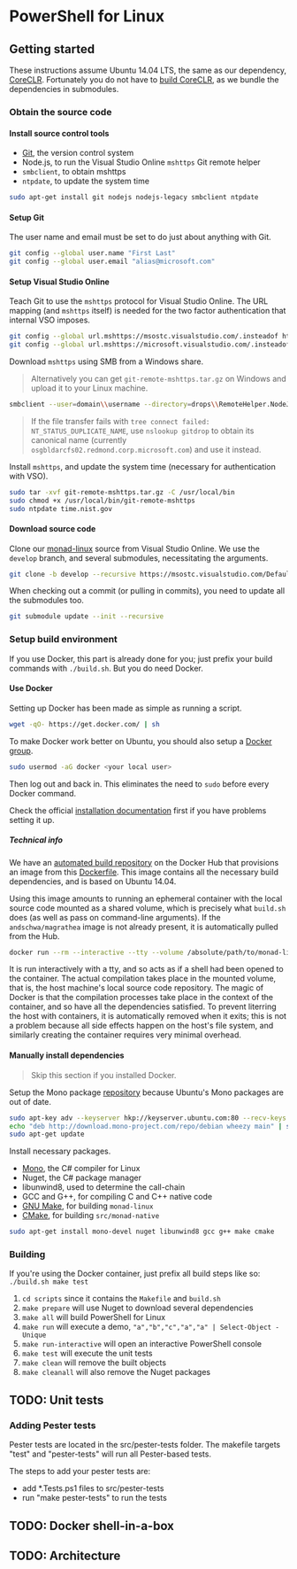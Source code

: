# PowerShell for Linux

## Getting started

These instructions assume Ubuntu 14.04 LTS, the same as our dependency, [CoreCLR][]. Fortunately you do not have to [build CoreCLR][], as we bundle the dependencies in submodules.

[CoreCLR]: https://github.com/dotnet/coreclr
[build CoreCLR]: https://github.com/dotnet/coreclr/blob/master/Documentation/building/linux-instructions.md

### Obtain the source code

#### Install source control tools

- [Git][], the version control system
- Node.js, to run the Visual Studio Online `mshttps` Git remote helper
- `smbclient`, to obtain mshttps
- `ntpdate`, to update the system time

```sh
sudo apt-get install git nodejs nodejs-legacy smbclient ntpdate
```

#### Setup Git

The user name and email must be set to do just about anything with Git.

```sh
git config --global user.name "First Last"
git config --global user.email "alias@microsoft.com"
```

#### Setup Visual Studio Online

Teach Git to use the `mshttps` protocol for Visual Studio Online. The URL mapping (and `mshttps` itself) is needed for the two factor authentication that internal VSO imposes.

```sh
git config --global url.mshttps://msostc.visualstudio.com/.insteadof https://msostc.visualstudio.com/
git config --global url.mshttps://microsoft.visualstudio.com/.insteadof https://microsoft.visualstudio.com/
```

Download `mshttps` using SMB from a Windows share.

> Alternatively you can get `git-remote-mshttps.tar.gz` on Windows and upload it to your Linux machine.

```sh
smbclient --user=domain\\username --directory=drops\\RemoteHelper.NodeJS\\latest \\\\gitdrop\\ProjectJ -c "get git-remote-mshttps.tar.gz"
```

> If the file transfer fails with `tree connect failed: NT_STATUS_DUPLICATE_NAME`, use `nslookup gitdrop` to obtain its canonical name (currently `osgbldarcfs02.redmond.corp.microsoft.com`) and use it instead.

Install `mshttps`, and update the system time (necessary for authentication with VSO).

```sh
sudo tar -xvf git-remote-mshttps.tar.gz -C /usr/local/bin
sudo chmod +x /usr/local/bin/git-remote-mshttps
sudo ntpdate time.nist.gov
```

#### Download source code

Clone our [monad-linux][] source from Visual Studio Online. We use the `develop` branch, and several submodules, necessitating the arguments.

```sh
git clone -b develop --recursive https://msostc.visualstudio.com/DefaultCollection/PS/_git/monad-linux
```

When checking out a commit (or pulling in commits), you need to update all the submodules too.

```sh
git submodule update --init --recursive
```

[monad-linux]: https://msostc.visualstudio.com/DefaultCollection/PS/_git/monad-linux

### Setup build environment

If you use Docker, this part is already done for you; just prefix your build commands with `./build.sh`. But you do need Docker.

#### Use Docker

Setting up Docker has been made as simple as running a script.

```sh
wget -qO- https://get.docker.com/ | sh
```

To make Docker work better on Ubuntu, you should also setup a [Docker group][].

```sh
sudo usermod -aG docker <your local user>
```

Then log out and back in. This eliminates the need to `sudo` before every Docker command.

Check the official [installation documentation][] first if you have problems setting it up.

[Docker group]: https://docs.docker.com/installation/ubuntulinux/#create-a-docker-group
[installation documentation]: https://docs.docker.com/installation/ubuntulinux/

##### Technical info

We have an [automated build repository][] on the Docker Hub that provisions an image from this [Dockerfile][]. This image contains all the necessary build dependencies, and is based on Ubuntu 14.04.

Using this image amounts to running an ephemeral container with the local source code mounted as a shared volume, which is precisely what `build.sh` does (as well as pass on command-line arguments). If the `andschwa/magrathea` image is not already present, it is automatically pulled from the Hub.

```sh
docker run --rm --interactive --tty --volume /absolute/path/to/monad-linux/:/opt/monad --workdir /opt/monad/scripts andschwa/magrathea make run
```

It is run interactively with a tty, and so acts as if a shell had been opened to the container. The actual compilation takes place in the mounted volume, that is, the host machine's local source code repository. The magic of Docker is that the compilation processes take place in the context of the container, and so have all the dependencies satisfied. To prevent literring the host with containers, it is automatically removed when it exits; this is not a problem because all side effects happen on the host's file system, and similarly creating the container requires very minimal overhead.

[automated build repository]: https://registry.hub.docker.com/u/andschwa/magrathea/
[Dockerfile]: https://github.com/andschwa/docker-magrathea/blob/master/Dockerfile

#### Manually install dependencies

> Skip this section if you installed Docker.

Setup the Mono package [repository][] because Ubuntu's Mono packages are out of date.

```sh
sudo apt-key adv --keyserver hkp://keyserver.ubuntu.com:80 --recv-keys 3FA7E0328081BFF6A14DA29AA6A19B38D3D831EF
echo "deb http://download.mono-project.com/repo/debian wheezy main" | sudo tee /etc/apt/sources.list.d/mono-xamarin.list
sudo apt-get update
```

Install necessary packages.

- [Mono][], the C# compiler for Linux
- Nuget, the C# package manager
- libunwind8, used to determine the call-chain
- GCC and G++, for compiling C and C++ native code
- [GNU Make][], for building `monad-linux`
- [CMake][], for building `src/monad-native`

```sh
sudo apt-get install mono-devel nuget libunwind8 gcc g++ make cmake
```

[repository]: http://www.mono-project.com/docs/getting-started/install/linux/#debian-ubuntu-and-derivatives
[Git]: https://git-scm.com/documentation
[Mono]: http://www.mono-project.com/docs/
[GNU Make]: https://www.gnu.org/software/make/manual/make.html
[CMake]: http://www.cmake.org/cmake/help/v2.8.12/cmake.html


### Building

If you're using the Docker container, just prefix all build steps like so: `./build.sh make test`

1. `cd scripts` since it contains the `Makefile` and `build.sh`
2. `make prepare` will use Nuget to download several dependencies
3. `make all` will build PowerShell for Linux
4. `make run` will execute a demo, `"a","b","c","a","a" | Select-Object -Unique`
5. `make run-interactive` will open an interactive PowerShell console
6. `make test` will execute the unit tests
7. `make clean` will remove the built objects
8. `make cleanall` will also remove the Nuget packages

## TODO: Unit tests

### Adding Pester tests

Pester tests are located in the src/pester-tests folder. The makefile targets "test" and "pester-tests" will run all Pester-based tests.

The steps to add your pester tests are:
- add *.Tests.ps1  files to src/pester-tests
- run "make pester-tests" to run the tests

## TODO: Docker shell-in-a-box

## TODO: Architecture
